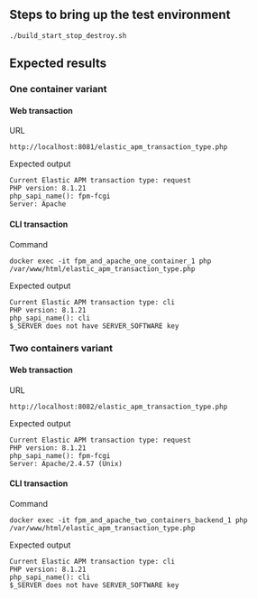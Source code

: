 ## Steps to bring up the test environment
```shell
./build_start_stop_destroy.sh
```
## Expected results
### One container variant 
#### Web transaction
URL
```
http://localhost:8081/elastic_apm_transaction_type.php
```
Expected output
```
Current Elastic APM transaction type: request
PHP version: 8.1.21
php_sapi_name(): fpm-fcgi
Server: Apache
```
#### CLI transaction
Command
```shell
docker exec -it fpm_and_apache_one_container_1 php /var/www/html/elastic_apm_transaction_type.php
```
Expected output
```
Current Elastic APM transaction type: cli
PHP version: 8.1.21
php_sapi_name(): cli
$_SERVER does not have SERVER_SOFTWARE key
```

### Two containers variant
#### Web transaction
URL
```
http://localhost:8082/elastic_apm_transaction_type.php
```
Expected output
```
Current Elastic APM transaction type: request
PHP version: 8.1.21
php_sapi_name(): fpm-fcgi
Server: Apache/2.4.57 (Unix)
```
#### CLI transaction
Command
```shell
docker exec -it fpm_and_apache_two_containers_backend_1 php /var/www/html/elastic_apm_transaction_type.php
```
Expected output
```
Current Elastic APM transaction type: cli
PHP version: 8.1.21
php_sapi_name(): cli
$_SERVER does not have SERVER_SOFTWARE key
```
